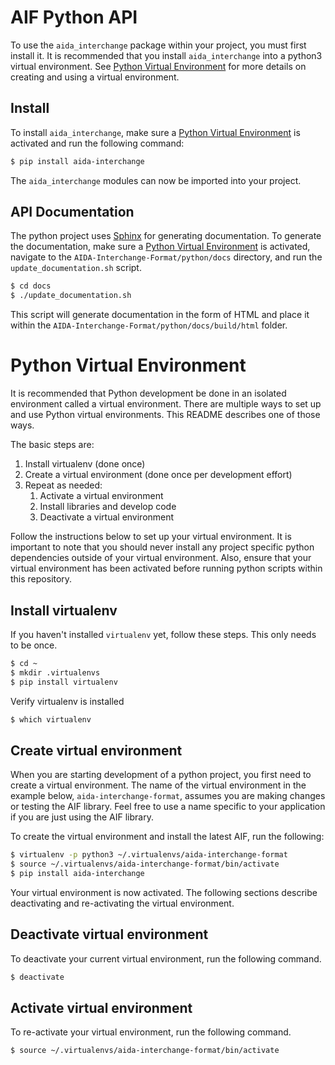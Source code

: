 # AIF Python API

To use the `aida_interchange` package within your project, you must first install it. It is recommended that you install `aida_interchange` into a python3 virtual environment. See [Python Virtual Environment](#virtualenv) for more details on creating and using a virtual environment.

## Install

To install `aida_interchange`, make sure a [Python Virtual Environment](#virtualenv) is activated and run the following command:

```bash
$ pip install aida-interchange
```
The `aida_interchange` modules can now be imported into your project.

## API Documentation

The python project uses [Sphinx](http://www.sphinx-doc.org/en/master/) for generating documentation. To generate the documentation, make sure a [Python Virtual Environment](#virtualenv) is activated, navigate to the `AIDA-Interchange-Format/python/docs` directory, and run the `update_documentation.sh` script.

```bash
$ cd docs
$ ./update_documentation.sh
```
This script will generate documentation in the form of HTML and place it within the `AIDA-Interchange-Format/python/docs/build/html` folder.

<h1 id="virtualenv">Python Virtual Environment</h1>

It is recommended that Python development be done in an isolated environment called a virtual environment.  There are multiple ways to set up and use Python virtual environments.  This README describes one of those ways.

The basic steps are:
1. Install virtualenv (done once)
2. Create a virtual environment (done once per development effort)
3. Repeat as needed:
    1. Activate a virtual environment
    2. Install libraries and develop code
    3. Deactivate a virtual environment

Follow the instructions below to set up your virtual environment. It is important to note that you should never install any project specific python dependencies outside of your virtual environment. Also, ensure that your virtual environment has been activated before running python scripts within this repository.

## Install virtualenv

If you haven't installed `virtualenv` yet, follow these steps. This only needs to be once.

```bash
$ cd ~
$ mkdir .virtualenvs
$ pip install virtualenv
```
Verify virtualenv is installed
```bash
$ which virtualenv
```

## Create virtual environment

When you are starting development of a python project, you first need to create a virtual environment. The name of the virtual environment in the example below, `aida-interchange-format`, assumes you are making changes or testing the AIF library. Feel free to use a name specific to your application if you are just using the AIF library.

To create the virtual environment and install the latest AIF, run the following:

```bash
$ virtualenv -p python3 ~/.virtualenvs/aida-interchange-format
$ source ~/.virtualenvs/aida-interchange-format/bin/activate
$ pip install aida-interchange
```

Your virtual environment is now activated. The following sections describe deactivating and re-activating the virtual environment.

## Deactivate virtual environment

To deactivate your current virtual environment, run the following command.

```bash
$ deactivate
```

## Activate virtual environment

To re-activate your virtual environment, run the following command.

```bash
$ source ~/.virtualenvs/aida-interchange-format/bin/activate
```
